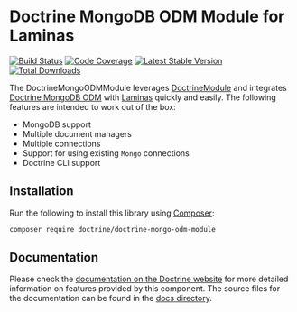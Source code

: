 # Doctrine MongoDB ODM Module for Laminas

[![Build Status](https://github.com/doctrine/DoctrineMongoODMModule/actions/workflows/continuous-integration.yml/badge.svg)](https://github.com/doctrine/DoctrineMongoODMModule/actions/workflows/continuous-integration.yml?query=branch%3A4.1.x)
[![Code Coverage](https://codecov.io/gh/doctrine/DoctrineMongoODMModule/branch/4.1.x/graphs/badge.svg)](https://codecov.io/gh/doctrine/DoctrineMongoODMModule/branch/4.1.x)
[![Latest Stable Version](https://poser.pugx.org/doctrine/doctrine-mongo-odm-module/v/stable.png)](https://packagist.org/packages/doctrine/doctrine-mongo-odm-module) 
[![Total Downloads](https://poser.pugx.org/doctrine/doctrine-mongo-odm-module/downloads.png)](https://packagist.org/packages/doctrine/doctrine-mongo-odm-module)

The DoctrineMongoODMModule leverages [DoctrineModule](https://github.com/doctrine/DoctrineModule/) and integrates 
[Doctrine MongoDB ODM](https://github.com/doctrine/mongodb-odm) with [Laminas](https://getlaminas.org/) quickly
and easily. The following features are intended to work out of the box:

  - MongoDB support
  - Multiple document managers
  - Multiple connections
  - Support for using existing `Mongo` connections
  - Doctrine CLI support

## Installation

Run the following to install this library using [Composer](https://getcomposer.org/):

```bash
composer require doctrine/doctrine-mongo-odm-module
```

## Documentation

Please check the [documentation on the Doctrine website](https://www.doctrine-project.org/projects/doctrine-mongo-odm-module.html)
for more detailed information on features provided by this component. The source files for the documentation can be
found in the [docs directory](./docs/en).


